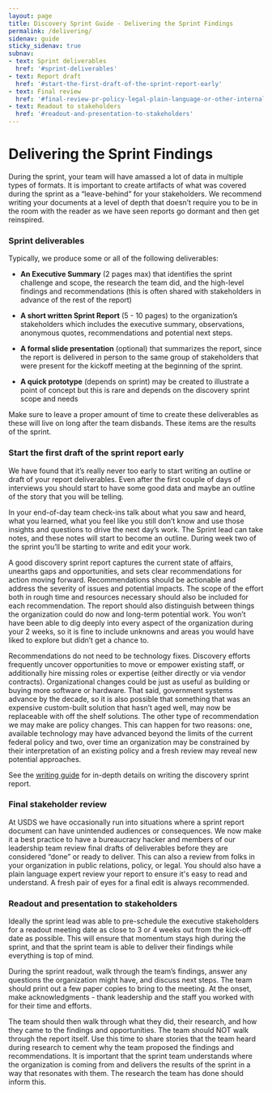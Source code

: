 ```yaml
---
layout: page
title: Discovery Sprint Guide - Delivering the Sprint Findings
permalink: /delivering/
sidenav: guide
sticky_sidenav: true
subnav:
- text: Sprint deliverables
  href: '#sprint-deliverables'
- text: Report draft
  href: '#start-the-first-draft-of-the-sprint-report-early'
- text: Final review
  href: '#final-review-pr-policy-legal-plain-language-or-other-internal-stakeholders'
- text: Readout to stakeholders
  href: '#readout-and-presentation-to-stakeholders'
---
```


# Delivering the Sprint Findings
During the sprint, your team will have amassed a lot of data in multiple types of formats. It is important to create artifacts of what was covered during the sprint as a “leave-behind” for your stakeholders. We recommend writing your documents at a level of depth that doesn’t require you to be in the room with the reader as we have seen reports go dormant and then get reinspired. 

### Sprint deliverables
Typically, we produce some or all of the following deliverables:

- **An Executive Summary** (2 pages max) that identifies the sprint challenge and scope, the research the team did, and the high-level findings and recommendations (this is often shared with stakeholders in advance of the rest of the report)

- **A short written Sprint Report** (5 - 10 pages) to the organization’s stakeholders which includes the executive summary, observations, anonymous quotes, recommendations and potential next steps. 

- **A formal slide presentation** (optional) that summarizes the report, since the report is delivered in person to the same group of stakeholders that were present for the kickoff meeting at the beginning of the sprint. 

- **A quick prototype** (depends on sprint) may be created to illustrate a point of concept but this is rare and depends on the discovery sprint scope and needs 

Make sure to leave a proper amount of time to create these deliverables as these will live on long after the team disbands. These items are the results of the sprint.

### Start the first draft of the sprint report early

We have found that it’s really never too early to start writing an outline or draft of your report deliverables. Even after the first couple of days of interviews you should start to have some good data and maybe an outline of the story that you will be telling. 

In your end-of-day team check-ins talk about what you saw and heard, what you learned, what you feel like you still don’t know and use those insights and questions to drive the next day’s work. The Sprint lead can take notes, and these notes will start to become an outline. During week two of the sprint you’ll be starting to write and edit your work. 

A good discovery sprint report captures the current state of affairs, unearths gaps and opportunities, and sets clear recommendations for action moving forward. Recommendations should be actionable and address the severity of issues and potential impacts. The scope of the effort both in rough time and resources necessary should also be included for each recommendation. The report should also distinguish between things the organization could do now and long-term potential work. You won’t have been able to dig deeply into every aspect of the organization during your 2 weeks, so it is fine to include unknowns and areas you would have liked to explore but didn’t get a chance to. 
 
Recommendations do not need to be technology fixes. Discovery efforts frequently uncover opportunities to move or empower existing staff, or additionally hire missing roles or expertise (either directly or via vendor contracts). Organizational changes could be just as useful as building or buying more software or hardware. That said, government systems advance by the decade, so it is also possible that something that was an expensive custom-built solution that hasn’t aged well, may now be replaceable with off the shelf solutions. The other type of recommendation we may make are policy changes. This can happen for two reasons: one, available technology may have advanced beyond the limits of the current federal policy and two, over time an organization may be constrained by their interpretation of an existing policy and a fresh review may reveal new potential approaches.

See the <a href="/writing/">writing guide</a> for in-depth details on writing the discovery sprint report.

### Final stakeholder review

At USDS we have occasionally run into situations where a sprint report document can have unintended audiences or consequences. We now make it a best practice to have a bureaucracy hacker and members of our leadership team review final drafts of deliverables before they are considered “done” or ready to deliver. This can also a review from folks in your organization in public relations, policy, or legal. You should also have a plain language expert review your report to ensure it's easy to read and understand. A fresh pair of eyes for a final edit is always recommended. 

### Readout and presentation to stakeholders
Ideally the sprint lead was able to pre-schedule the executive stakeholders for a readout meeting date as close to 3 or 4 weeks out from the kick-off date as possible. This will ensure that momentum stays high during the sprint, and that the sprint team is able to deliver their findings while everything is top of mind. 
 
During the sprint readout, walk through the team’s findings, answer any questions the organization might have, and discuss next steps. The team should print out a few paper copies to bring to the meeting. At the onset, make acknowledgments - thank leadership and the staff you worked with for their time and efforts. 
 
The team should then walk through what they did, their research, and how they came to the findings and opportunities. The team should NOT walk through the report itself. Use this time to share stories that the team heard during research to cement why the team proposed the findings and recommendations. It is important that the sprint team understands where the organization is coming from and delivers the results of the sprint in a way that resonates with them. The research the team has done should inform this. 

